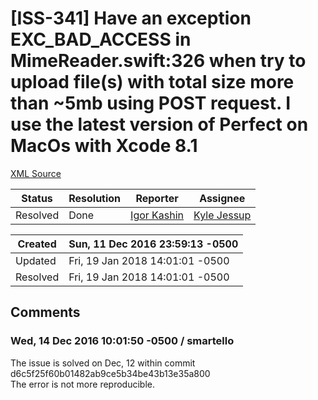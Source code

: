 # [ISS-341] Have an exception EXC_BAD_ACCESS in MimeReader.swift:326 when try to upload file(s) with total size more than ~5mb using POST request. I use the latest version of Perfect on MacOs with Xcode 8.1

[XML Source](./xml/ISS-341.xml)
<p></p>





Status|Resolution|Reporter|Assignee
------|----------|--------|--------
Resolved|Done|[Igor Kashin](smartello)|[Kyle Jessup]($kjessup)





Created|Sun, 11 Dec 2016 23:59:13 -0500
-------|--------------
Updated|Fri, 19 Jan 2018 14:01:01 -0500
Resolved|Fri, 19 Jan 2018 14:01:01 -0500


## Comments




### Wed, 14 Dec 2016 10:01:50 -0500 / smartello 

<p><p>The issue is solved on Dec, 12 within commit d6c5f25f60b01482ab9ce5b34be43b13e35a800<br/>
The error is not more reproducible.</p></p>


